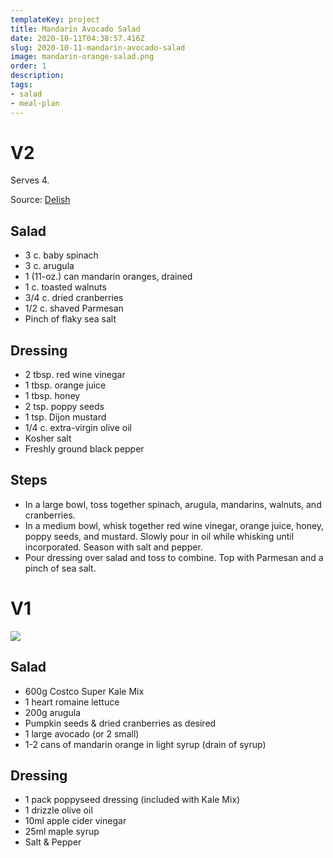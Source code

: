 ```yaml
---
templateKey: project
title: Mandarin Avocado Salad
date: 2020-10-11T04:38:57.416Z
slug: 2020-10-11-mandarin-avocado-salad
image: mandarin-orange-salad.png
order: 1
description:
tags:
- salad
- meal-plan
---
```


# V2

Serves 4.

Source: [Delish](https://www.delish.com/cooking/recipe-ideas/a27925656/mandarin-orange-salad-recipe/)

## Salad
- 3 c. baby spinach
- 3 c. arugula
- 1 (11-oz.) can mandarin oranges, drained
- 1 c. toasted walnuts
- 3/4 c. dried cranberries
- 1/2 c. shaved Parmesan
- Pinch of flaky sea salt

## Dressing
- 2 tbsp. red wine vinegar
- 1 tbsp. orange juice
- 1 tbsp. honey
- 2 tsp. poppy seeds
- 1 tsp. Dijon mustard
- 1/4 c. extra-virgin olive oil
- Kosher salt
- Freshly ground black pepper

## Steps

- In a large bowl, toss together spinach, arugula, mandarins, walnuts, and cranberries.
- In a medium bowl, whisk together red wine vinegar, orange juice, honey, poppy seeds, and mustard. Slowly pour in oil while whisking until incorporated. Season with salt and pepper.
- Pour dressing over salad and toss to combine. Top with Parmesan and a pinch of sea salt.

# V1

![](IMG_8988-scaled.jpg)

## Salad
- 600g Costco Super Kale Mix
- 1 heart romaine lettuce
- 200g arugula
- Pumpkin seeds & dried cranberries as desired
- 1 large avocado (or 2 small)
- 1-2 cans of mandarin orange in light syrup (drain of syrup)


## Dressing
- 1 pack poppyseed dressing (included with Kale Mix)
- 1 drizzle olive oil
- 10ml apple cider vinegar
- 25ml maple syrup
- Salt & Pepper
